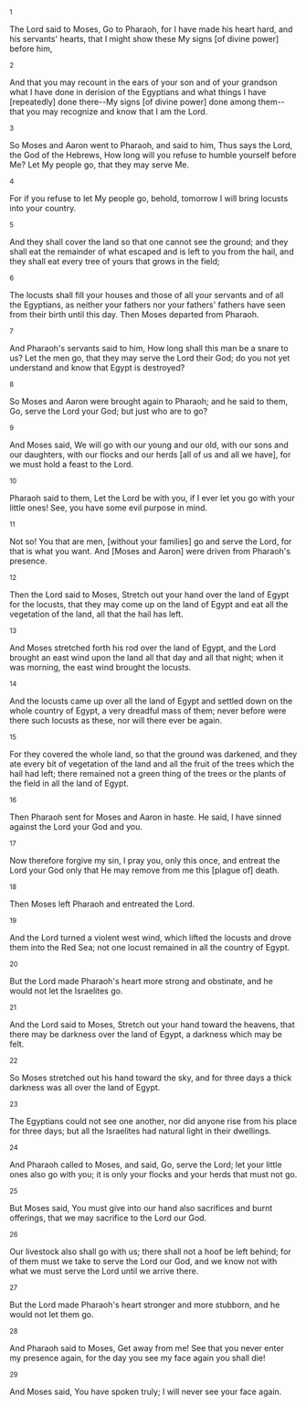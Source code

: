 <sup>1</sup> 

The Lord said to Moses, Go to Pharaoh, for I have made his heart hard, and his servants' hearts, that I might show these My signs [of divine power] before him, 

<sup>2</sup> 

And that you may recount in the ears of your son and of your grandson what I have done in derision of the Egyptians and what things I have [repeatedly] done there--My signs [of divine power] done among them--that you may recognize and know that I am the Lord. 

<sup>3</sup> 

So Moses and Aaron went to Pharaoh, and said to him, Thus says the Lord, the God of the Hebrews, How long will you refuse to humble yourself before Me? Let My people go, that they may serve Me. 

<sup>4</sup> 

For if you refuse to let My people go, behold, tomorrow I will bring locusts into your country. 

<sup>5</sup> 

And they shall cover the land so that one cannot see the ground; and they shall eat the remainder of what escaped and is left to you from the hail, and they shall eat every tree of yours that grows in the field; 

<sup>6</sup> 

The locusts shall fill your houses and those of all your servants and of all the Egyptians, as neither your fathers nor your fathers' fathers have seen from their birth until this day. Then Moses departed from Pharaoh. 

<sup>7</sup> 

And Pharaoh's servants said to him, How long shall this man be a snare to us? Let the men go, that they may serve the Lord their God; do you not yet understand and know that Egypt is destroyed? 

<sup>8</sup> 

So Moses and Aaron were brought again to Pharaoh; and he said to them, Go, serve the Lord your God; but just who are to go? 

<sup>9</sup> 

And Moses said, We will go with our young and our old, with our sons and our daughters, with our flocks and our herds [all of us and all we have], for we must hold a feast to the Lord. 

<sup>10</sup> 

Pharaoh said to them, Let the Lord be with you, if I ever let you go with your little ones! See, you have some evil purpose in mind. 

<sup>11</sup> 

Not so! You that are men, [without your families] go and serve the Lord, for that is what you want. And [Moses and Aaron] were driven from Pharaoh's presence. 

<sup>12</sup> 

Then the Lord said to Moses, Stretch out your hand over the land of Egypt for the locusts, that they may come up on the land of Egypt and eat all the vegetation of the land, all that the hail has left. 

<sup>13</sup> 

And Moses stretched forth his rod over the land of Egypt, and the Lord brought an east wind upon the land all that day and all that night; when it was morning, the east wind brought the locusts. 

<sup>14</sup> 

And the locusts came up over all the land of Egypt and settled down on the whole country of Egypt, a very dreadful mass of them; never before were there such locusts as these, nor will there ever be again. 

<sup>15</sup> 

For they covered the whole land, so that the ground was darkened, and they ate every bit of vegetation of the land and all the fruit of the trees which the hail had left; there remained not a green thing of the trees or the plants of the field in all the land of Egypt. 

<sup>16</sup> 

Then Pharaoh sent for Moses and Aaron in haste. He said, I have sinned against the Lord your God and you. 

<sup>17</sup> 

Now therefore forgive my sin, I pray you, only this once, and entreat the Lord your God only that He may remove from me this [plague of] death. 

<sup>18</sup> 

Then Moses left Pharaoh and entreated the Lord. 

<sup>19</sup> 

And the Lord turned a violent west wind, which lifted the locusts and drove them into the Red Sea; not one locust remained in all the country of Egypt. 

<sup>20</sup> 

But the Lord made Pharaoh's heart more strong and obstinate, and he would not let the Israelites go. 

<sup>21</sup> 

And the Lord said to Moses, Stretch out your hand toward the heavens, that there may be darkness over the land of Egypt, a darkness which may be felt. 

<sup>22</sup> 

So Moses stretched out his hand toward the sky, and for three days a thick darkness was all over the land of Egypt. 

<sup>23</sup> 

The Egyptians could not see one another, nor did anyone rise from his place for three days; but all the Israelites had natural light in their dwellings. 

<sup>24</sup> 

And Pharaoh called to Moses, and said, Go, serve the Lord; let your little ones also go with you; it is only your flocks and your herds that must not go. 

<sup>25</sup> 

But Moses said, You must give into our hand also sacrifices and burnt offerings, that we may sacrifice to the Lord our God. 

<sup>26</sup> 

Our livestock also shall go with us; there shall not a hoof be left behind; for of them must we take to serve the Lord our God, and we know not with what we must serve the Lord until we arrive there. 

<sup>27</sup> 

But the Lord made Pharaoh's heart stronger and more stubborn, and he would not let them go. 

<sup>28</sup> 

And Pharaoh said to Moses, Get away from me! See that you never enter my presence again, for the day you see my face again you shall die! 

<sup>29</sup> 

And Moses said, You have spoken truly; I will never see your face again.